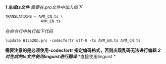 ***1 生成ts文件***
*需要在.pro文件中加入如下*
```c++
TRANSLATIONS = AVM_CN.ts \
                AVM_EN.ts
```
*在命令行中执行如下代码*
```shell
lupdate HI3520D.pro -codecfortr utf-8 -ts AVM_EN.ts AVM_CN.ts
```
**需要注意的是必须使用-codecfortr 指定编码格式，否则出现乱码无法进行编辑**
***2 对生成的ts文件使用linguist进行翻译***
*直接使用linguist *


